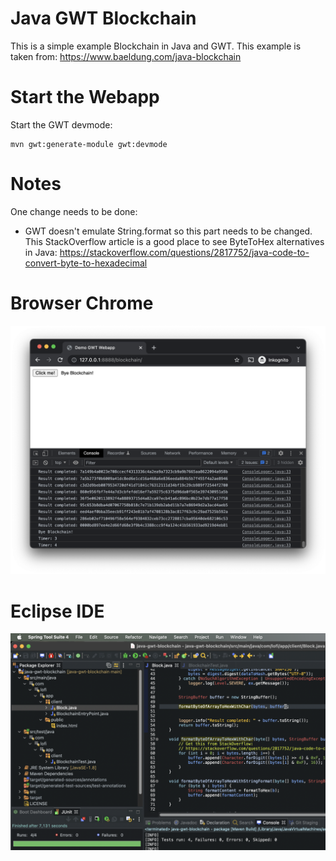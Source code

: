 # Java GWT Blockchain

This is a simple example Blockchain in Java and GWT. 
This example is taken from: https://www.baeldung.com/java-blockchain

# Start the Webapp

Start the GWT devmode:
```
mvn gwt:generate-module gwt:devmode
```

# Notes

One change needs to be done:
- GWT doesn't emulate String.format so this part needs to be changed. This StackOverflow article 
is a good place to see ByteToHex alternatives in Java: 
https://stackoverflow.com/questions/2817752/java-code-to-convert-byte-to-hexadecimal

# Browser Chrome

![Browser Chrome](src/doc/chrome.png?raw=true "Browser Chrome")

# Eclipse IDE

![Eclipse IDE](src/doc/eclipse.png?raw=true "Eclipse IDE")
